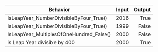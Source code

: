 | Behavior | Input | Output |
| ------------- |:-------------:| -----:|
| IsLeapYear_NumberDivisibleByFour_True() | 2016 | True |
| IsLeapYear_NumberDivisibleByFour_True() | 1999 | False |
| IsLeapYear_MultiplesOfOneHundred_False() | 2000 | False |
| is Leap Year divisible by 400 | 2000 | True | 
